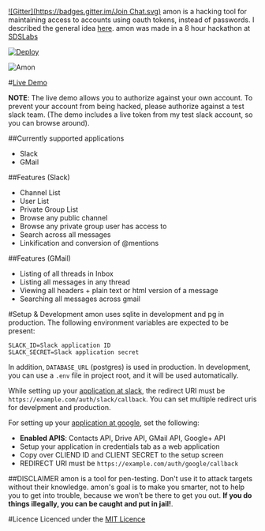 [![Gitter](https://badges.gitter.im/Join Chat.svg)](https://gitter.im/captn3m0/amon?utm_source=badge&utm_medium=badge&utm_campaign=pr-badge)
amon is a hacking tool for maintaining access to accounts using oauth tokens, instead of passwords. I described the general idea [here](https://github.com/captn3m0/ideas#user-content-hacking-via-oaauth-tokens). amon was made in a 8 hour hackathon at [SDSLabs](https://sdslabs.co/)

[![Deploy](https://www.herokucdn.com/deploy/button.png)](https://heroku.com/deploy?template=https://github.com/captn3m0/amon)

![Amon](https://cdn.rawgit.com/captn3m0/amon/master/app/assets/images/logo.png)

#[Live Demo](https://amon-hack.herokuapp.com/)

**NOTE**: The live demo allows you to authorize against your own account. To prevent your account from being hacked, please authorize against a test slack team. (The demo includes a live token from my test slack account, so you can browse around).

##Currently supported applications

- Slack
- GMail

##Features (Slack)

- Channel List
- User List
- Private Group List
- Browse any public channel
- Browse any private group user has access to
- Search across all messages
- Linkification and conversion of @mentions

##Features (GMail)

- Listing of all threads in Inbox
- Listing all messages in any thread
- Viewing all headers + plain text or html version of a message
- Searching all messages across gmail

#Setup & Development
amon uses sqlite in development and pg in production. The following environment variables are expected to be present:

    SLACK_ID=Slack application ID
    SLACK_SECRET=Slack application secret

In addition, `DATABASE_URL` (postgres) is used in production. In development, you can use a `.env` file in project root, and it will be used automatically.

While setting up your [application at slack](https://api.slack.com/applications/new), the redirect URI must be `https://example.com/auth/slack/callback`. You can set multiple redirect uris for develpment and production.

For setting up your [application at google](https://console.developers.google.com/project?authuser=0), set the following:

- **Enabled APIS**: Contacts API, Drive API, GMail API, Google+ API
- Setup your application in credentials tab as a web application
- Copy over CLIEND ID and CLIENT SECRET to the setup screen
- REDIRECT URI must be `https://example.com/auth/google/callback`

##DISCLAIMER
amon is a tool for pen-testing. Don't use it to attack targets without their knowledge. amon's goal is to make you smarter, not to help you to get into trouble, because we won’t be there to get you out. **If you do things illegally, you can be caught and put in jail!**.

#Licence
Licenced under the [MIT Licence](http://nemo.mit-license.org/)